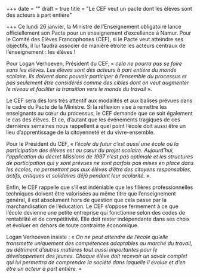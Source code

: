 +++
date = ""
draft = true
title = "Le CEF veut un pacte dont les élèves sont des acteurs à part entière"

+++
Ce lundi 26 janvier, la Ministre de l’Enseignement obligatoire lance officiellement son Pacte pour un enseignement d’excellence à Namur. Pour le Comité des Elèves Francophones (CEF), si le Pacte veut atteindre ses objectifs, il lui faudra associer de manière étroite les acteurs centraux de l’enseignement : les élèves !

Pour Logan Verhoeven, Président du CEF, « _cela ne pourra pas se faire sans les élèves. Les élèves sont des acteurs à part entière du monde scolaire. Ils doivent donc pouvoir participer à l’ensemble du processus et pas seulement être considérés comme des cibles dont on veut augmenter le niveau et faciliter la transition vers le monde du travail_ ».

Le CEF sera dès lors très attentif aux modalités et aux balises prévues dans le cadre du Pacte de la Ministre. Si la réflexion vise à remettre les enseignants au cœur du processus, le CEF demande que ce soit également le cas des élèves. Et ce, d’autant que les événements tragiques de ces dernières semaines nous rappellent à quel point l’école doit aussi être un lieu d’apprentissage de la citoyenneté et du vivre-ensemble.

Pour le Président du CEF, « _l’école du futur c’est aussi une école où la participation des élèves est au cœur du projet scolaire. Aujourd’hui, l’application du décret Missions de 1997 n’est pas optimale et les structures de participation qui y sont prévues ne sont parfois pas mises en place dans les écoles, ne permettant pas aux élèves d’être des citoyens responsables, actifs, critiques et solidaires déjà pendant leur scolarité._ ».

Enfin, le CEF rappelle que s’il est indéniable que les filières professionnelles techniques doivent être valorisées au même titre que l’enseignement général, il est absolument hors de question que cela passe par la marchandisation de l’éducation. Le CEF s’oppose fermement à ce que l’école devienne une petite entreprise qui fonctionne selon des codes de rentabilité et de compétitivité. Elle doit rester indépendante dans ses choix et évoluer en dehors de toute contrainte économique.

Logan Verhoeven insiste : « _On ne peut attendre de l’école qu’elle transmette uniquement des compétences adaptables au marché du travail, au détriment d’autres matières tout aussi importantes pour le développement des jeunes. Chaque élève doit recevoir un savoir complet qui lui permettra de comprendre la société dans laquelle il évolue et d’en être un acteur à part entière._ »
